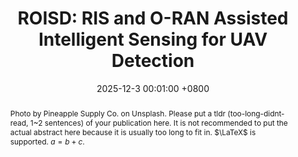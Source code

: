 ---
title:          "ROISD: RIS and O-RAN Assisted Intelligent Sensing for UAV Detection"
date:           2025-12-3 00:01:00 +0800
selected:       true
pub:            "IEEE Annual Congress on Artificial Intelligence of Things (AIoT)"
# pub_pre:        "Submitted to "
# pub_post:       'Under review.'
pub_last:       ' <span class="badge badge-pill badge-publication badge-success">Spotlight</span>'
pub_date:       "2025"
semantic_scholar_id: 204e3073870fae3d05bcbc2f6a8e263d9b72e776  # use this to retrieve citation count
abstract: >-
  Photo by Pineapple Supply Co. on Unsplash. Please put a tldr (too-long-didnt-read, 1~2 sentences) of your publication here. It is not recommended to put the actual abstract here because it is usually too long to fit in. $\LaTeX$ is supported. $a=b+c$.
cover:          /assets/images/covers/cover3.jpg
authors:
  - Xiaochan Xue
  - Shucheng Yu
  - Saurabh Raman Parkar 
  - Yao Zheng
links:
  Code: https://github.com/luost26/academic-homepage
  Unsplash: https://unsplash.com/photos/sliced-in-half-pineapple--_PLJZmHZzk
---